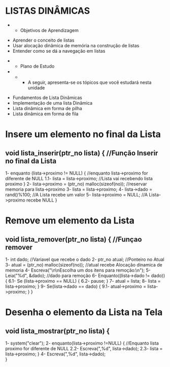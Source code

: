 # LISTAS DINÂMICAS
* - Objetivos de Aprendizagem
- Aprender o conceito de listas
- Usar alocação dinâmica de memória na construção de listas
- Entender como se dá a navegação em listas
* - Plano de Estudo
* - - A seguir, apresenta-se os tópicos que você estudará nesta unidade
- Fundamentos de Lista Dinâmicas
- Implementação de uma lista Dinâmica
- Lista dinâmica em forma de pilha
- Lista dinâmica em forma de fila

# Insere um elemento no final da Lista
## void lista_inserir(ptr_no lista) { //Função Inserir no final da Lista
1- enquanto (lista->proximo != NULL) { //enquanto lista->proximo for diferente de NULL
1.1-    lista = lista->proximo; //Lista vai recebendo lista proximo
    }
2-  lista->proximo = (ptr_no) malloc(sizeof(no)); //reservar memoria para lista->proximo
3-  lista = lista->proximo;
4-  lista->dado = rand()%100; //A Lista recebe um valor
5-  lista->proximo = NULL; //A Lista->proximo recebe NULL
}

# Remove um elemento da Lista
## void lista_remover(ptr_no lista) { //Funçao remover
1-  int dado; //Variavel que recebe o dado
2-  ptr_no atual; //Ponteiro no Atual
3-  atual = (ptr_no) malloc(sizeof(no)); //atual recebe Alocação dinamica de memoria
4-  Escreva("\n\nEscolha um dos itens para remoção:\n");
5-  Leia("%d", &dado); //dado para remoção
6-  Enquanto((lista->dado != dado)) {
6.1-    Se (lista->proximo == NULL) {
6.2-        pause;
        }
7-  atual = lista;
8-  lista = lista->proximo;
    }
9-  Se(lista->dado == dado) {
9.1-    atual->proximo = lista->proximo;
    }
}

# Desenha o elemento da Lista na Tela
## void lista_mostrar(ptr_no lista) {
1-  system("clear");
2-  enquanto(lista->proximo !=NULL) { //Enquanto lista proximo for diferente de NULL
2.2-      Escreva(",%d", lista->dado);
2.3-      lista = lista->proximo;
    }
4-  Escreva(",%d", lista->dado);  
}